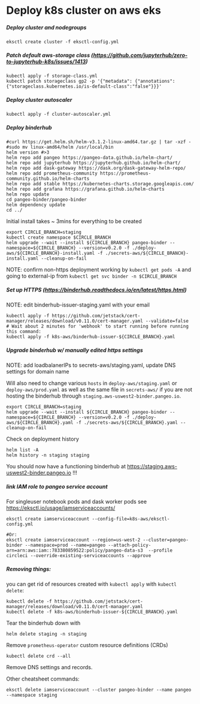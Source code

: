 # Deploy k8s cluster on aws eks


##### Deploy cluster and nodegroups
```
eksctl create cluster -f eksctl-config.yml
```


##### Patch default aws-storage class (https://github.com/jupyterhub/zero-to-jupyterhub-k8s/issues/1413)
```
kubectl apply -f storage-class.yml
kubectl patch storageclass gp2 -p '{"metadata": {"annotations":{"storageclass.kubernetes.io/is-default-class":"false"}}}'
```


##### Deploy cluster autoscaler
```
kubectl apply -f cluster-autoscaler.yml
```


##### Deploy binderhub
```
#curl https://get.helm.sh/helm-v3.1.2-linux-amd64.tar.gz | tar -xzf -
#sudo mv linux-amd64/helm /usr/local/bin
helm version #>3
helm repo add pangeo https://pangeo-data.github.io/helm-chart/
helm repo add jupyterhub https://jupyterhub.github.io/helm-chart/
helm repo add dask-gateway https://dask.org/dask-gateway-helm-repo/
helm repo add prometheus-community https://prometheus-community.github.io/helm-charts
helm repo add stable https://kubernetes-charts.storage.googleapis.com/
helm repo add grafana https://grafana.github.io/helm-charts
helm repo update
cd pangeo-binder/pangeo-binder
helm dependency update
cd ../
```

Initial install takes ~ 3mins for everything to be created
```
export CIRCLE_BRANCH=staging
kubectl create namespace $CIRCLE_BRANCH
helm upgrade --wait --install ${CIRCLE_BRANCH} pangeo-binder --namespace=${CIRCLE_BRANCH} --version=v0.2.0 -f ./deploy-aws/${CIRCLE_BRANCH}-install.yaml -f ./secrets-aws/${CIRCLE_BRANCH}-install.yaml --cleanup-on-fail
```
NOTE: confirm non-https deployment working by `kubectl get pods -A` and going to external-ip from `kubectl get svc binder -n $CIRCLE_BRANCH`


##### Set up HTTPS (https://binderhub.readthedocs.io/en/latest/https.html)
NOTE: edit binderhub-issuer-staging.yaml with your email
```
kubectl apply -f https://github.com/jetstack/cert-manager/releases/download/v0.11.0/cert-manager.yaml --validate=false
# Wait about 2 minutes for 'webhook' to start running before running this command:
kubectl apply -f k8s-aws/binderhub-issuer-${CIRCLE_BRANCH}.yaml
```

##### Upgrade binderhub w/ manually edited https settings

NOTE: add loadbalanerIPs to secrets-aws/staging.yaml, update DNS settings for domain name

Will also need to change various `hosts` in `deploy-aws/staging.yaml` or `deploy-aws/prod.yaml` as well as the same file in `secrets-aws/` if you are not hosting the binderhub through `staging.aws-uswest2-binder.pangeo.io`.

```
export CIRCLE_BRANCH=staging
helm upgrade --wait --install ${CIRCLE_BRANCH} pangeo-binder --namespace=${CIRCLE_BRANCH} --version=v0.2.0 -f ./deploy-aws/${CIRCLE_BRANCH}.yaml -f ./secrets-aws/${CIRCLE_BRANCH}.yaml --cleanup-on-fail
```

Check on deployment history
```
helm list -A
helm history -n staging staging
```

You should now have a functioning binderhub at https://staging.aws-uswest2-binder.pangeo.io !!!

##### link IAM role to pangeo service account
For singleuser notebook pods and dask worker pods
see https://eksctl.io/usage/iamserviceaccounts/
```
eksctl create iamserviceaccount --config-file=k8s-aws/eksctl-config.yml

#Or:
eksctl create iamserviceaccount --region=us-west-2 --cluster=pangeo-binder --namespace=prod --name=pangeo --attach-policy-arn=arn:aws:iam::783380859522:policy/pangeo-data-s3  --profile circleci --override-existing-serviceaccounts --approve
```


##### Removing things:
you can get rid of resources created with `kubectl apply` with `kubectl delete`:
```
kubectl delete -f https://github.com/jetstack/cert-manager/releases/download/v0.11.0/cert-manager.yaml
kubectl delete -f k8s-aws/binderhub-issuer-${CIRCLE_BRANCH}.yaml
```

Tear the binderhub down with
```
helm delete staging -n staging
```

Remove `prometheus-operator` custom resource definitions (CRDs)
```
kubectl delete crd --all
```

Remove DNS settings and records.

Other cheatsheet commands:
```
eksctl delete iamserviceaccount --cluster pangeo-binder --name pangeo --namespace staging
```
